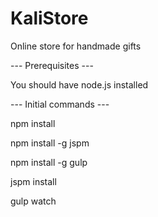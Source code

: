 # KaliStore
Online store for handmade gifts

--- Prerequisites ---

You should have node.js installed

--- Initial commands ---

npm install

npm install -g jspm

npm install -g gulp

jspm install

gulp watch